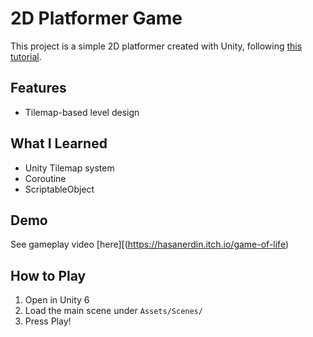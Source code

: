 # 2D Platformer Game

This project is a simple 2D platformer created with Unity, following [this tutorial](https://www.youtube.com/watch?v=MB43Sd0xJUE).

## Features
- Tilemap-based level design

## What I Learned
- Unity Tilemap system
- Coroutine
- ScriptableObject 

## Demo
See gameplay video [here][(https://hasanerdin.itch.io/game-of-life)

## How to Play
1. Open in Unity 6
2. Load the main scene under `Assets/Scenes/`
3. Press Play!
